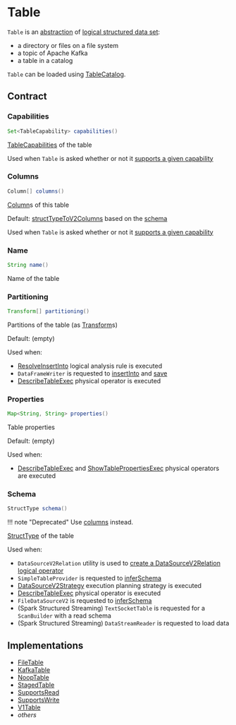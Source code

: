 # Table

`Table` is an [abstraction](#contract) of [logical structured data set](#implementations):

* a directory or files on a file system
* a topic of Apache Kafka
* a table in a catalog

`Table` can be loaded using [TableCatalog](catalog/TableCatalog.md#loadTable).

## Contract

### <span id="capabilities"> Capabilities

```java
Set<TableCapability> capabilities()
```

[TableCapabilities](TableCapability.md) of the table

Used when `Table` is asked whether or not it [supports a given capability](TableHelper.md#supports)

### <span id="columns"> Columns

```java
Column[] columns()
```

[Column](catalog/Column.md)s of this table

Default: [structTypeToV2Columns](catalog/CatalogV2Util.md#structTypeToV2Columns) based on the [schema](#schema)

Used when `Table` is asked whether or not it [supports a given capability](TableHelper.md#supports)

### Name

```java
String name()
```

Name of the table

### Partitioning

```java
Transform[] partitioning()
```

Partitions of the table (as [Transform](Transform.md)s)

Default: (empty)

Used when:

* [ResolveInsertInto](../logical-analysis-rules/ResolveInsertInto.md) logical analysis rule is executed
* `DataFrameWriter` is requested to [insertInto](../DataFrameWriter.md#insertInto) and [save](../DataFrameWriter.md#save)
* [DescribeTableExec](../physical-operators/DescribeTableExec.md) physical operator is executed

### Properties

```java
Map<String, String> properties()
```

Table properties

Default: (empty)

Used when:

* [DescribeTableExec](../physical-operators/DescribeTableExec.md) and [ShowTablePropertiesExec](../physical-operators/ShowTablePropertiesExec.md) physical operators are executed

### Schema

```java
StructType schema()
```

!!! note "Deprecated"
    Use [columns](#columns) instead.

[StructType](../types/StructType.md) of the table

Used when:

* `DataSourceV2Relation` utility is used to [create a DataSourceV2Relation logical operator](../logical-operators/DataSourceV2Relation.md#create)
* `SimpleTableProvider` is requested to [inferSchema](SimpleTableProvider.md#inferSchema)
* [DataSourceV2Strategy](../execution-planning-strategies/DataSourceV2Strategy.md) execution planning strategy is executed
* [DescribeTableExec](../physical-operators/DescribeTableExec.md) physical operator is executed
* `FileDataSourceV2` is requested to [inferSchema](../datasources/FileDataSourceV2.md#inferSchema)
* (Spark Structured Streaming) `TextSocketTable` is requested for a `ScanBuilder` with a read schema
* (Spark Structured Streaming) `DataStreamReader` is requested to load data

## Implementations

* [FileTable](../datasources/FileTable.md)
* [KafkaTable](../kafka/KafkaTable.md)
* [NoopTable](../datasources/noop/NoopTable.md)
* [StagedTable](StagedTable.md)
* [SupportsRead](SupportsRead.md)
* [SupportsWrite](SupportsWrite.md)
* [V1Table](V1Table.md)
* _others_
